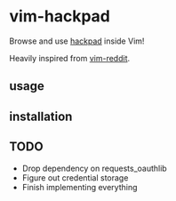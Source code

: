 # vim-hackpad

Browse and use [hackpad](http://hackpad.com) inside Vim!

Heavily inspired from [vim-reddit](https://github.com/joshhartigan/vim-reddit).

## usage

## installation

## TODO

* Drop dependency on requests_oauthlib
* Figure out credential storage
* Finish implementing everything
